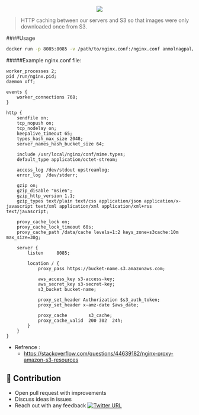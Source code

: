 <p align="center"><img src="https://user-images.githubusercontent.com/4303310/43110007-acdfd638-8efa-11e8-9bf1-33432cbdef04.png" /></p>

> HTTP caching between our servers and S3 so that images were only downloaded once from S3.

####Usage
```bash
docker run -p 8085:8085 -v /path/to/nginx.conf:/nginx.conf anmolnagpal/s3-nginx-proxy 
```

#####Example nginx.conf file:

```
worker_processes 2;
pid /run/nginx.pid;
daemon off;

events {
	worker_connections 768;
}

http {
	sendfile on;
	tcp_nopush on;
	tcp_nodelay on;
	keepalive_timeout 65;
	types_hash_max_size 2048;
	server_names_hash_bucket_size 64;

	include /usr/local/nginx/conf/mime.types;
	default_type application/octet-stream;

	access_log /dev/stdout upstreamlog;
	error_log  /dev/stderr;

	gzip on;
	gzip_disable "msie6";
	gzip_http_version 1.1;
	gzip_types text/plain text/css application/json application/x-javascript text/xml application/xml application/xml+rss text/javascript;

    proxy_cache_lock on;
    proxy_cache_lock_timeout 60s;
    proxy_cache_path /data/cache levels=1:2 keys_zone=s3cache:10m max_size=30g;

    server {
        listen     8085;

        location / {
            proxy_pass https://bucket-name.s3.amazonaws.com;

            aws_access_key s3-access-key;
            aws_secret_key s3-secret-key;
            s3_bucket bucket-name;

            proxy_set_header Authorization $s3_auth_token;
            proxy_set_header x-amz-date $aws_date;

            proxy_cache        s3_cache;
            proxy_cache_valid  200 302  24h;
        }
    }
}
```
- Refrence :
    - https://stackoverflow.com/questions/44639182/nginx-proxy-amazon-s3-resources

## 👬 Contribution
- Open pull request with improvements
- Discuss ideas in issues
- Reach out with any feedback [![Twitter URL](https://img.shields.io/twitter/url/https/twitter.com/anmol_nagpal.svg?style=social&label=Follow%20%40anmol_nagpal)](https://twitter.com/anmol_nagpal)
